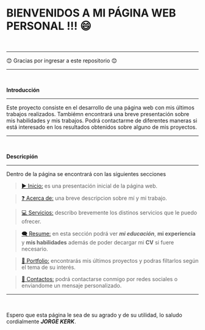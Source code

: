 # BIENVENIDOS A MI PÁGINA WEB PERSONAL !!! 😄

<br>

------------

😊 Gracias por ingresar a este repositorio 😊


----------
<br>

**Introducción**
<hr>
Este proyecto consiste en el desarrollo de una página web con mis últimos trabajos realizados. Tambiémn encontrará una breve presentación sobre mis habilidades y mis trabajos. Podrá contactarme de diferentes maneras si está interesado en los resultados obtenidos sobre alguno de mis proyectos.
<hr>

<br>

**Descricpión**
<hr>
Dentro de la página se encontrará con las siguientes secciones

<br>

> [▶ Inicio:](https://jorgekerk.github.io/TP1-Web-personal-UTN/#secIdMain "Inicio:") es una presentación inicial de la página web.

> [❓ Acerca de:](https://jorgekerk.github.io/TP1-Web-personal-UTN/#secIdKnowMe "Acerca de") una breve descripcion sobre mí y mi trabajo.

> [💻 Servicios:](https://jorgekerk.github.io/TP1-Web-personal-UTN/#secIdWhatIDo "Servicios:") describo brevemente los distinos servicios que le puedo ofrecer.

>[🗨 Resume:](https://jorgekerk.github.io/TP1-Web-personal-UTN/#secIdResume "Resume") en esta sección podrá ver ***mi educación***, **mi experiencia** y **mis habilidades** además de poder decargar mi **CV** si fuere necesario.

>[📸 Portfolio:](https://jorgekerk.github.io/TP1-Web-personal-UTN/#secIdJobs "Portfolio") encontrarás mis últimos proyectos y podras filtarlos según el tema de su interés.

>[📨 Contactos:](https://jorgekerk.github.io/TP1-Web-personal-UTN/#footerId "Contacto") podrá contactarse conmigo por redes sociales o enviandome un mensaje personalizado.
<hr>
<br>

Espero que esta página le sea de su agrado y de su utilidad, lo saludo cordialmente ***JORGE KERK***.
